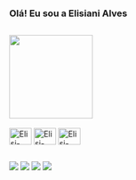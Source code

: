### Olá! Eu sou a Elisiani Alves

##

  <div>
    <img height="150cn" src= "https://github-readme-stats.vercel.app/api/top-langs/?username=elisianialves&layout=compact&langs_count=16&themer=dark"/>
  </div>
    
  <div languages_dev><br>
    <img align="center" alt="Elisi-Python" height="30" width="40" src= "https://cdn.jsdelivr.net/gh/devicons/devicon/icons/html5/html5-original.svg"/>
    <img align="center" alt="Elisi-Python" height="30" width="40" src= "https://cdn.jsdelivr.net/gh/devicons/devicon/icons/css3/css3-original.svg" />
    <img align="center" alt="Elisi-Python" height="30" width="40" src= "https://cdn.jsdelivr.net/gh/devicons/devicon/icons/python/python-original.svg"/>
  </div>

##

  <div contact>
    <a href=" " target= "_blank"><img src= "https://img.shields.io/badge/Gmail-D14836?style=for-the-badge&logo=gmail&logoColor=white"target= "_blank"></a>
    <a href=" " target= "_blank"><img src= "https://img.shields.io/badge/Instagram-E4405F?style=for-the-badge&logo=instagram&logoColor=white"target= "_blank"></a>
    <a href="https://twitter.com/elisianialves" target= "_blank"><img src= "https://img.shields.io/badge/Twitter-1DA1F2?style=for-the-badge&logo=twitter&logoColor=white"target= "_blank"></a>
    <a href= "https://www.linkedin.com/in/elisianialves/" target= "_blank"><img src= "https://img.shields.io/badge/LinkedIn-0077B5?style=for-the-badge&logo=linkedin&logoColor=white"target= "_blank"></a>
  </div>
 
